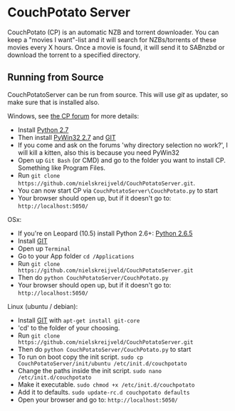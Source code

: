 CouchPotato Server
=====

CouchPotato (CP) is an automatic NZB and torrent downloader. You can keep a "movies I want"-list and it will search for NZBs/torrents of these movies every X hours.
Once a movie is found, it will send it to SABnzbd or download the torrent to a specified directory.


## Running from Source

CouchPotatoServer can be run from source. This will use *git* as updater, so make sure that is installed also.

Windows, see [the CP forum](http://couchpota.to/forum/showthread.php?tid=14) for more details:

* Install [Python 2.7](http://www.python.org/download/releases/2.7.3/)
* Then install [PyWin32 2.7](http://sourceforge.net/projects/pywin32/files/pywin32/Build%20217/) and [GIT](http://git-scm.com/)
* If you come and ask on the forums 'why directory selection no work?', I will kill a kitten, also this is because you need PyWin32
* Open up `Git Bash` (or CMD) and go to the folder you want to install CP. Something like Program Files.
* Run `git clone https://github.com/nielskreijveld/CouchPotatoServer.git`.
* You can now start CP via `CouchPotatoServer\CouchPotato.py` to start
* Your browser should open up, but if it doesn't go to: `http://localhost:5050/`

OSx:

* If you're on Leopard (10.5) install Python 2.6+: [Python 2.6.5](http://www.python.org/download/releases/2.6.5/)
* Install [GIT](http://git-scm.com/)
* Open up `Terminal`
* Go to your App folder `cd /Applications`
* Run `git clone https://github.com/nielskreijveld/CouchPotatoServer.git`
* Then do `python CouchPotatoServer/CouchPotato.py`
* Your browser should open up, but if it doesn't go to: `http://localhost:5050/`

Linux (ubuntu / debian):

* Install [GIT](http://git-scm.com/) with `apt-get install git-core`
* 'cd' to the folder of your choosing.
* Run `git clone https://github.com/nielskreijveld/CouchPotatoServer.git`
* Then do `python CouchPotatoServer/CouchPotato.py` to start
* To run on boot copy the init script. `sudo cp CouchPotatoServer/init/ubuntu /etc/init.d/couchpotato`
* Change the paths inside the init script. `sudo nano /etc/init.d/couchpotato`
* Make it executable. `sudo chmod +x /etc/init.d/couchpotato`
* Add it to defaults. `sudo update-rc.d couchpotato defaults`
* Open your browser and go to: `http://localhost:5050/`
